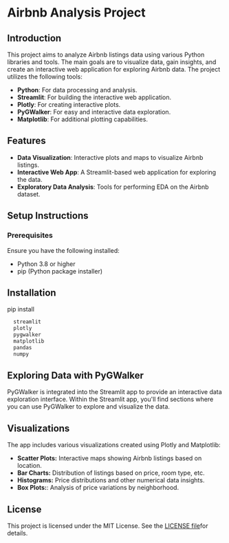 
# Airbnb Analysis Project

## Introduction

This project aims to analyze Airbnb listings data using various Python libraries and tools. The main goals are to visualize data, gain insights, and create an interactive web application for exploring Airbnb data. The project utilizes the following tools:

- **Python**: For data processing and analysis.
- **Streamlit**: For building the interactive web application.
- **Plotly**: For creating interactive plots.
- **PyGWalker**: For easy and interactive data exploration.
- **Matplotlib**: For additional plotting capabilities.

## Features

- **Data Visualization**: Interactive plots and maps to visualize Airbnb listings.
- **Interactive Web App**: A Streamlit-based web application for exploring the data.
- **Exploratory Data Analysis**: Tools for performing EDA on the Airbnb dataset.

## Setup Instructions

### Prerequisites

Ensure you have the following installed:

- Python 3.8 or higher
- pip (Python package installer)






## Installation

pip install 

```bash
  streamlit
  plotly
  pygwalker
  matplotlib
  pandas
  numpy

```
## Exploring Data with PyGWalker

PyGWalker is integrated into the Streamlit app to provide an interactive data exploration interface. Within the Streamlit app, you'll find sections where you can use PyGWalker to explore and visualize the data.

## Visualizations
The app includes various visualizations created using Plotly and Matplotlib:

- **Scatter Plots:** Interactive maps showing Airbnb listings based on location.
- **Bar Charts:** Distribution of listings based on price, room type, etc.
- **Histograms:** Price distributions and other numerical data insights.
- **Box Plots:**:  Analysis of price variations by neighborhood.
## License
This project is licensed under the MIT License. See the [LICENSE file](https://choosealicense.com/licenses/mit/)for details.


